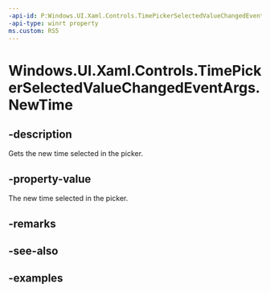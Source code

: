 ```yaml
---
-api-id: P:Windows.UI.Xaml.Controls.TimePickerSelectedValueChangedEventArgs.NewTime
-api-type: winrt property
ms.custom: RS5
---
```


<!-- Property syntax.
public IReference<TimeSpan> NewTime { get; }
-->

# Windows.UI.Xaml.Controls.TimePickerSelectedValueChangedEventArgs.NewTime

## -description

Gets the new time selected in the picker.



## -property-value

The new time selected in the picker.

## -remarks

## -see-also

## -examples

